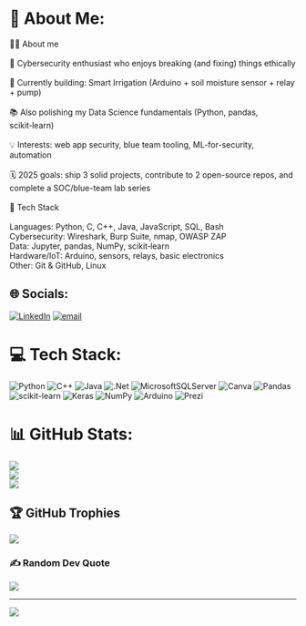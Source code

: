 # 💫 About Me:
🧑‍💻 About me<br><br>🔐 Cybersecurity enthusiast who enjoys breaking (and fixing) things ethically<br><br>🧪 Currently building: Smart Irrigation (Arduino + soil moisture sensor + relay + pump)<br><br>📚 Also polishing my Data Science fundamentals (Python, pandas, scikit‑learn)<br><br>💡 Interests: web app security, blue team tooling, ML-for-security, automation<br><br>🗓️ 2025 goals: ship 3 solid projects, contribute to 2 open-source repos, and complete a SOC/blue-team lab series<br><br>🧰 Tech Stack<br><br>Languages: Python, C, C++, Java, JavaScript, SQL, Bash<br>Cybersecurity: Wireshark, Burp Suite, nmap, OWASP ZAP<br>Data: Jupyter, pandas, NumPy, scikit‑learn<br>Hardware/IoT: Arduino, sensors, relays, basic electronics<br>Other: Git & GitHub, Linux


## 🌐 Socials:
[![LinkedIn](https://img.shields.io/badge/LinkedIn-%230077B5.svg?logo=linkedin&logoColor=white)](https://linkedin.com/in/http://www.linkedin.com/in/nkrisha735) [![email](https://img.shields.io/badge/Email-D14836?logo=gmail&logoColor=white)](mailto:krishanandakumar735@gmail.com) 

# 💻 Tech Stack:
![Python](https://img.shields.io/badge/python-3670A0?style=flat&logo=python&logoColor=ffdd54) ![C++](https://img.shields.io/badge/c++-%2300599C.svg?style=flat&logo=c%2B%2B&logoColor=white) ![Java](https://img.shields.io/badge/java-%23ED8B00.svg?style=flat&logo=openjdk&logoColor=white) ![.Net](https://img.shields.io/badge/.NET-5C2D91?style=flat&logo=.net&logoColor=white) ![MicrosoftSQLServer](https://img.shields.io/badge/Microsoft%20SQL%20Server-CC2927?style=flat&logo=microsoft%20sql%20server&logoColor=white) ![Canva](https://img.shields.io/badge/Canva-%2300C4CC.svg?style=flat&logo=Canva&logoColor=white) ![Pandas](https://img.shields.io/badge/pandas-%23150458.svg?style=flat&logo=pandas&logoColor=white) ![scikit-learn](https://img.shields.io/badge/scikit--learn-%23F7931E.svg?style=flat&logo=scikit-learn&logoColor=white) ![Keras](https://img.shields.io/badge/Keras-%23D00000.svg?style=flat&logo=Keras&logoColor=white) ![NumPy](https://img.shields.io/badge/numpy-%23013243.svg?style=flat&logo=numpy&logoColor=white) ![Arduino](https://img.shields.io/badge/-Arduino-00979D?style=flat&logo=Arduino&logoColor=white) ![Prezi](https://img.shields.io/badge/Prezi-%23000000.svg?style=flat&logo=Prezi&logoColor=white)
# 📊 GitHub Stats:
![](https://github-readme-stats.vercel.app/api?username=krisha735&theme=merko&hide_border=false&include_all_commits=true&count_private=true)<br/>
![](https://nirzak-streak-stats.vercel.app/?user=krisha735&theme=merko&hide_border=false)<br/>
![](https://github-readme-stats.vercel.app/api/top-langs/?username=krisha735&theme=merko&hide_border=false&include_all_commits=true&count_private=true&layout=compact)

## 🏆 GitHub Trophies
![](https://github-profile-trophy.vercel.app/?username=krisha735&theme=radical&no-frame=false&no-bg=false&margin-w=4)

### ✍️ Random Dev Quote
![](https://quotes-github-readme.vercel.app/api?type=horizontal&theme=radical)

---
[![](https://visitcount.itsvg.in/api?id=krisha735&icon=0&color=0)](https://visitcount.itsvg.in)

<!---->
